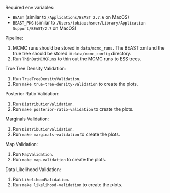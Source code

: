 Required env variables:

- `BEAST` (similar to `/Applications/BEAST 2.7.6` on MacOS)
- `BEAST_PKG` (similar to `/Users/tobiaochsner/Library/Application Support/BEAST/2.7` on MacOS)

Pipeline:

1. MCMC runs should be stored in `data/mcmc_runs`. The BEAST xml and the true tree should be stored in `data/mcmc_config` directory.
2. Run `ThinOutMCMCRuns` to thin out the MCMC runs to ESS trees.

True Tree Density Validation:

1. Run `TrueTreeDensityValidation`.
2. Run `make true-tree-density-validation` to create the plots.

Posterior Ratio Validation:

1. Run `DistributionValidation`.
2. Run `make posterior-ratio-validation` to create the plots.

Marginals Validation:

1. Run `DistributionValidation`.
2. Run `make marginals-validation` to create the plots.

Map Validation:

1. Run `MapValidation`.
2. Run `make map-validation` to create the plots.

Data Likelihood Validation:

1. Run `LikelihoodValidation`.
2. Run `make likelihood-validation` to create the plots.